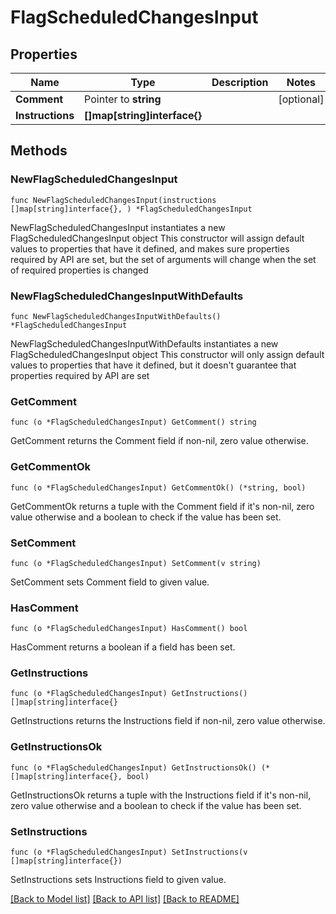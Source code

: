 # FlagScheduledChangesInput

## Properties

Name | Type | Description | Notes
------------ | ------------- | ------------- | -------------
**Comment** | Pointer to **string** |  | [optional] 
**Instructions** | **[]map[string]interface{}** |  | 

## Methods

### NewFlagScheduledChangesInput

`func NewFlagScheduledChangesInput(instructions []map[string]interface{}, ) *FlagScheduledChangesInput`

NewFlagScheduledChangesInput instantiates a new FlagScheduledChangesInput object
This constructor will assign default values to properties that have it defined,
and makes sure properties required by API are set, but the set of arguments
will change when the set of required properties is changed

### NewFlagScheduledChangesInputWithDefaults

`func NewFlagScheduledChangesInputWithDefaults() *FlagScheduledChangesInput`

NewFlagScheduledChangesInputWithDefaults instantiates a new FlagScheduledChangesInput object
This constructor will only assign default values to properties that have it defined,
but it doesn't guarantee that properties required by API are set

### GetComment

`func (o *FlagScheduledChangesInput) GetComment() string`

GetComment returns the Comment field if non-nil, zero value otherwise.

### GetCommentOk

`func (o *FlagScheduledChangesInput) GetCommentOk() (*string, bool)`

GetCommentOk returns a tuple with the Comment field if it's non-nil, zero value otherwise
and a boolean to check if the value has been set.

### SetComment

`func (o *FlagScheduledChangesInput) SetComment(v string)`

SetComment sets Comment field to given value.

### HasComment

`func (o *FlagScheduledChangesInput) HasComment() bool`

HasComment returns a boolean if a field has been set.

### GetInstructions

`func (o *FlagScheduledChangesInput) GetInstructions() []map[string]interface{}`

GetInstructions returns the Instructions field if non-nil, zero value otherwise.

### GetInstructionsOk

`func (o *FlagScheduledChangesInput) GetInstructionsOk() (*[]map[string]interface{}, bool)`

GetInstructionsOk returns a tuple with the Instructions field if it's non-nil, zero value otherwise
and a boolean to check if the value has been set.

### SetInstructions

`func (o *FlagScheduledChangesInput) SetInstructions(v []map[string]interface{})`

SetInstructions sets Instructions field to given value.



[[Back to Model list]](../README.md#documentation-for-models) [[Back to API list]](../README.md#documentation-for-api-endpoints) [[Back to README]](../README.md)



